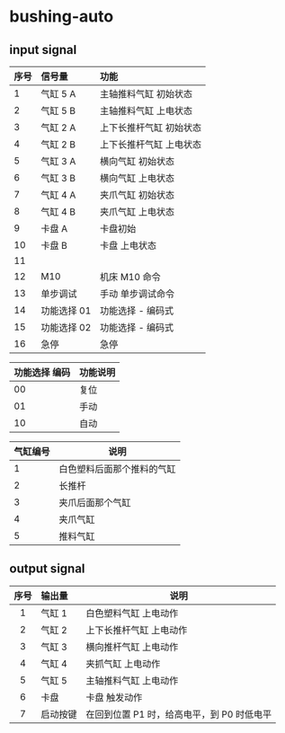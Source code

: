# bushing-auto

## input signal

| 序号 | 信号量      | 功能                    |
| ---- | :---------- | :---------------------- |
| 1    | 气缸 5 A    | 主轴推料气缸 初始状态   |
| 2    | 气缸 5 B    | 主轴推料气缸 上电状态   |
| 3    | 气缸 2 A    | 上下长推杆气缸 初始状态 |
| 4    | 气缸 2 B    | 上下长推杆气缸 上电状态 |
| 5    | 气缸 3 A    | 横向气缸 初始状态       |
| 6    | 气缸 3 B    | 横向气缸 上电状态       |
| 7    | 气缸 4 A    | 夹爪气缸 初始状态       |
| 8    | 气缸 4 B    | 夹爪气缸 上电状态       |
| 9    | 卡盘 A      | 卡盘初始                |
| 10   | 卡盘 B      | 卡盘 上电状态           |
| 11   |             |                         |
| 12   | M10         | 机床 M10 命令           |
| 13   | 单步调试    | 手动 单步调试命令       |
| 14   | 功能选择 01 | 功能选择 - 编码式       |
| 15   | 功能选择 02 | 功能选择 - 编码式       |
| 16   | 急停        | 急停                    |

| 功能选择 编码 | 功能说明 |
| ------------- | -------- |
| 00            | 复位     |
| 01            | 手动     |
| 10            | 自动     |

| 气缸编号 | 说明                       |
| -------- | -------------------------- |
| 1        | 白色塑料后面那个推料的气缸 |
| 2        | 长推杆                     |
| 3        | 夹爪后面那个气缸           |
| 4        | 夹爪气缸                   |
| 5        | 推料气缸                   |

## output signal

| 序号 | 输出量   | 说明                                       |
| :--: | :------- | ------------------------------------------ |
|  1   | 气缸 1   | 白色塑料气缸 上电动作                      |
|  2   | 气缸 2   | 上下长推杆气缸 上电动作                    |
|  3   | 气缸 3   | 横向推杆气缸 上电动作                      |
|  4   | 气缸 4   | 夹抓气缸 上电动作                          |
|  5   | 气缸 5   | 主轴推料气缸 上电动作                      |
|  6   | 卡盘     | 卡盘 触发动作                              |
|  7   | 启动按键 | 在回到位置 P1 时，给高电平，到 P0 时低电平 |
